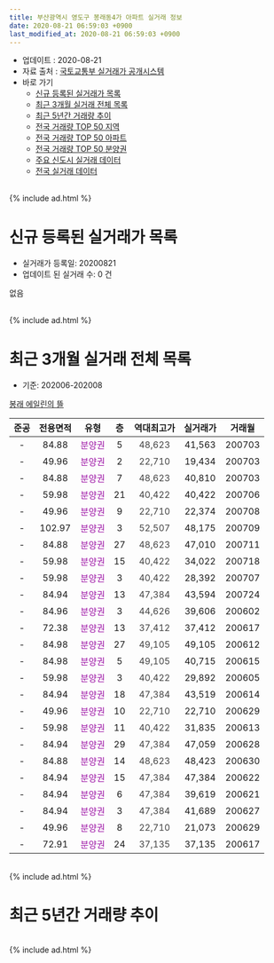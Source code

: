 ```yaml
---
title: 부산광역시 영도구 봉래동4가 아파트 실거래 정보
date: 2020-08-21 06:59:03 +0900
last_modified_at: 2020-08-21 06:59:03 +0900
---
```


* 업데이트 : 2020-08-21
* 자료 출처 : [국토교통부 실거래가 공개시스템](http://rt.molit.go.kr)
* 바로 가기
    * [신규 등록된 실거래가 목록](#신규-등록된-실거래가-목록)
    * [최근 3개월 실거래 전체 목록](#최근-3개월-실거래-전체-목록)
    * [최근 5년간 거래량 추이](#최근-5년간-거래량-추이)
    * [전국 거래량 TOP 50 지역](https://inasie.github.io/apt-trade-info/최근-3개월-전국에서-가장-거래가-많이-발생한-지역)
    * [전국 거래량 TOP 50 아파트](https://inasie.github.io/apt-trade-info/최근-3개월-전국에서-가장-거래가-많이-발생한-아파트)
    * [전국 거래량 TOP 50 분양권](https://inasie.github.io/apt-trade-info/최근-3개월-전국에서-가장-거래가-많이-발생한-분양권)
    * [주요 신도시 실거래 데이터](https://inasie.github.io/apt-trade-info/주요-신도시)
    * [전국 실거래 데이터](https://inasie.github.io/apt-trade-info/전국)
<br>
{% include ad.html %}
<br>

# 신규 등록된 실거래가 목록
* 실거래가 등록일: 20200821
* 업데이트 된 실거래 수: 0 건

없음

<br>
{% include ad.html %}
<br>

# 최근 3개월 실거래 전체 목록
* 기준: 202006-202008


[봉래 에일린의 뜰](https://search.naver.com/search.naver?query=%EB%B6%80%EC%82%B0%EA%B4%91%EC%97%AD%EC%8B%9C+%EC%98%81%EB%8F%84%EA%B5%AC+%EB%B4%89%EB%9E%98%EB%8F%994%EA%B0%80+%EB%B4%89%EB%9E%98+%EC%97%90%EC%9D%BC%EB%A6%B0%EC%9D%98+%EB%9C%B0)

|준공|전용면적|유형|층|역대최고가|실거래가|거래월|
|:---:|:---:|:---:|:---:|:---:|:---:|:---:|
|-|84.88|<span style="color:#9C11A5">분양권</span>|5|<span style="color:#444444">48,623</span>|41,563|200703|
|-|49.96|<span style="color:#9C11A5">분양권</span>|2|<span style="color:#444444">22,710</span>|19,434|200703|
|-|84.88|<span style="color:#9C11A5">분양권</span>|7|<span style="color:#444444">48,623</span>|40,810|200703|
|-|59.98|<span style="color:#9C11A5">분양권</span>|21|<span style="color:#444444">40,422</span>|40,422|200706|
|-|49.96|<span style="color:#9C11A5">분양권</span>|9|<span style="color:#444444">22,710</span>|22,374|200708|
|-|102.97|<span style="color:#9C11A5">분양권</span>|3|<span style="color:#444444">52,507</span>|48,175|200709|
|-|84.88|<span style="color:#9C11A5">분양권</span>|27|<span style="color:#444444">48,623</span>|47,010|200711|
|-|59.98|<span style="color:#9C11A5">분양권</span>|15|<span style="color:#444444">40,422</span>|34,022|200718|
|-|59.98|<span style="color:#9C11A5">분양권</span>|3|<span style="color:#444444">40,422</span>|28,392|200707|
|-|84.94|<span style="color:#9C11A5">분양권</span>|13|<span style="color:#444444">47,384</span>|43,594|200724|
|-|84.96|<span style="color:#9C11A5">분양권</span>|3|<span style="color:#444444">44,626</span>|39,606|200602|
|-|72.38|<span style="color:#9C11A5">분양권</span>|13|<span style="color:#444444">37,412</span>|37,412|200617|
|-|84.98|<span style="color:#9C11A5">분양권</span>|27|<span style="color:#444444">49,105</span>|49,105|200612|
|-|84.98|<span style="color:#9C11A5">분양권</span>|5|<span style="color:#444444">49,105</span>|40,715|200615|
|-|59.98|<span style="color:#9C11A5">분양권</span>|3|<span style="color:#444444">40,422</span>|29,892|200605|
|-|84.94|<span style="color:#9C11A5">분양권</span>|18|<span style="color:#444444">47,384</span>|43,519|200614|
|-|49.96|<span style="color:#9C11A5">분양권</span>|10|<span style="color:#444444">22,710</span>|22,710|200629|
|-|59.98|<span style="color:#9C11A5">분양권</span>|11|<span style="color:#444444">40,422</span>|31,835|200613|
|-|84.94|<span style="color:#9C11A5">분양권</span>|29|<span style="color:#444444">47,384</span>|47,059|200628|
|-|84.88|<span style="color:#9C11A5">분양권</span>|14|<span style="color:#444444">48,623</span>|48,423|200630|
|-|84.94|<span style="color:#9C11A5">분양권</span>|15|<span style="color:#444444">47,384</span>|47,384|200622|
|-|84.94|<span style="color:#9C11A5">분양권</span>|6|<span style="color:#444444">47,384</span>|39,619|200621|
|-|84.94|<span style="color:#9C11A5">분양권</span>|3|<span style="color:#444444">47,384</span>|41,689|200627|
|-|49.96|<span style="color:#9C11A5">분양권</span>|8|<span style="color:#444444">22,710</span>|21,073|200629|
|-|72.91|<span style="color:#9C11A5">분양권</span>|24|<span style="color:#444444">37,135</span>|37,135|200617|


<br>
{% include ad.html %}
<br>

# 최근 5년간 거래량 추이


<div style="width:100%;">
    <canvas id="deal_progress" height="200"></canvas>
</div>

<script>
new Chart(document.getElementById("deal_progress"), {
    type: 'line',
    data: {
        labels: ['201508','201509','201510','201511','201512','201601','201602','201603','201604','201605','201606','201607','201608','201609','201610','201611','201612','201701','201702','201703','201704','201705','201706','201707','201708','201709','201710','201711','201712','201801','201802','201803','201804','201805','201806','201807','201808','201809','201810','201811','201812','201901','201902','201903','201904','201905','201906','201907','201908','201909','201910','201911','201912','202001','202002','202003','202004','202005','202006','202007','202008'],
        datasets: [{
            label: '매매',
            pointRadius: 1,
            data: [0, 2, 2, 1, 0, 0, 0, 1, 3, 1, 1, 0, 1, 0, 0, 5, 1, 3, 1, 1, 2, 0, 1, 2, 1, 1, 0, 2, 1, 0, 2, 9, 1, 4, 1, 1, 2, 0, 166, 17, 13, 11, 10, 11, 8, 6, 10, 7, 3, 10, 17, 32, 23, 13, 13, 14, 13, 11, 15, 10, 0],
            borderColor: "rgba(255, 201, 14, 1)",
            backgroundColor: "rgba(255, 201, 14, 0.5)",
            fill: false,
            lineTension: 0
        },{
            label: '전월세',
            pointRadius: 1,
            data: [0, 0, 0, 0, 0, 0, 0, 0, 0, 1, 0, 0, 0, 1, 0, 0, 1, 0, 0, 1, 1, 0, 1, 0, 2, 0, 0, 0, 0, 0, 0, 1, 1, 0, 0, 0, 0, 0, 0, 1, 0, 0, 0, 1, 1, 0, 0, 1, 0, 0, 0, 0, 0, 0, 0, 1, 0, 0, 0, 0, 0],
            borderColor: "rgba(0, 141, 185, 1)",
            backgroundColor: "rgba(0, 141, 185, 0.5)",
            fill: false,
            lineTension: 0
        }
        ]
    },
    options: {
        responsive: true,
        title: {
            display: false
        },
        tooltips: {
            mode: 'index',
            intersect: false
        },
        hover: {
            mode: 'nearest',
            intersect: true
        },
        scales: {
            xAxes: [{
                display: true,
                scaleLabel: {
                    display: true,
                    labelString: '년/월'
                }
            }],
            yAxes: [{
                display: true,
                ticks: {
                    suggestedMin: 0,
                },
                scaleLabel: {
                    display: true,
                    labelString: '실거래 수'
                }
            }]
        }
    }
});

</script>


<br>
{% include ad.html %}
<br>

